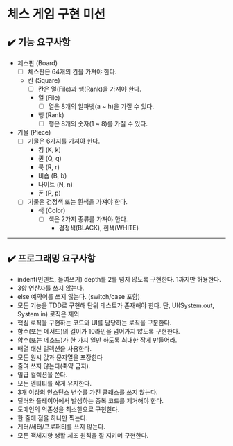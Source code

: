 # 체스 게임 구현 미션

## ✔️ 기능 요구사항

- 체스판 (Board)
  - [ ] 체스판은 64개의 칸을 가져야 한다.
  - 칸 (Square)
    - [ ] 칸은 열(File)과 행(Rank)을 가져야 한다.
    - 열 (File)
      - [ ] 열은 8개의 알파벳(a ~ h)을 가질 수 있다.
    - 행 (Rank)
      - [ ] 행은 8개의 숫자(1 ~ 8)를 가질 수 있다.

- 기물 (Piece)
  - [ ] 기물은 6가지를 가져야 한다.
    - 킹 (K, k)
    - 퀸 (Q, q)
    - 룩 (R, r)
    - 비숍 (B, b)
    - 나이트 (N, n)
    - 폰 (P, p)
  - [ ] 기물은 검정색 또는 흰색을 가져야 한다.
    - 색 (Color)
      - [ ] 색은 2가지 종류를 가져야 한다.
        - 검정색(BLACK), 흰색(WHITE)
        
---

## ✔️ 프로그래밍 요구사항

- indent(인덴트, 들여쓰기) depth를 2를 넘지 않도록 구현한다. 1까지만 허용한다.
- 3항 연산자를 쓰지 않는다.
- else 예약어를 쓰지 않는다. (switch/case 포함)
- 모든 기능을 TDD로 구현해 단위 테스트가 존재해야 한다. 단, UI(System.out, System.in) 로직은 제외
- 핵심 로직을 구현하는 코드와 UI를 담당하는 로직을 구분한다.
- 함수(또는 메서드)의 길이가 10라인을 넘어가지 않도록 구현한다.
- 함수(또는 메소드)가 한 가지 일만 하도록 최대한 작게 만들어라.
- 배열 대신 컬렉션을 사용한다.
- 모든 원시 값과 문자열을 포장한다
- 줄여 쓰지 않는다(축약 금지).
- 일급 컬렉션을 쓴다.
- 모든 엔티티를 작게 유지한다.
- 3개 이상의 인스턴스 변수를 가진 클래스를 쓰지 않는다.
- 딜러와 플레이어에서 발생하는 중복 코드를 제거해야 한다.
- 도메인의 의존성을 최소한으로 구현한다.
- 한 줄에 점을 하나만 찍는다.
- 게터/세터/프로퍼티를 쓰지 않는다.
- 모든 객체지향 생활 체조 원칙을 잘 지키며 구현한다.
